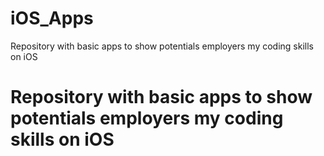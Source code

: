 # iOS_Apps
Repository with basic apps to show potentials employers my coding skills on iOS

<H1> Repository with basic apps to show potentials employers my coding skills on iOS <h1>
